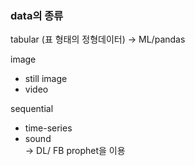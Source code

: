 ### data의 종류

tabular (표 형태의 정형데이터)
-> ML/pandas

image 
- still image
- video

sequential
- time-series
- sound   
-> DL/ FB prophet을 이용
